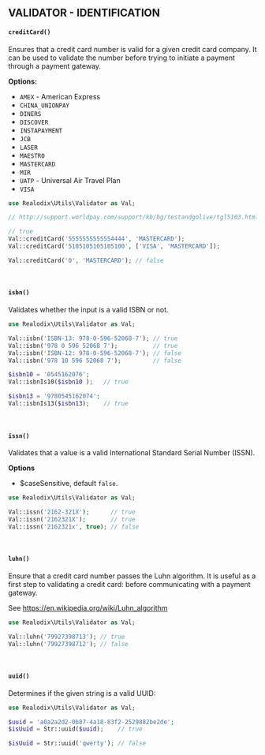 VALIDATOR - IDENTIFICATION
---

<!-- START doctoc -->
<!-- END doctoc -->

#### `creditCard()`

Ensures that a credit card number is valid for a given credit card company. It can be used to validate the number before trying to initiate a payment through a payment gateway.

**Options:**
- `AMEX` - American Express
- `CHINA_UNIONPAY`
- `DINERS`
- `DISCOVER`
- `INSTAPAYMENT`
- `JCB`
- `LASER`
- `MAESTRO`
- `MASTERCARD`
- `MIR`
- `UATP` - Universal Air Travel Plan
- `VISA`

```php
use Realodix\Utils\Validator as Val;

// http://support.worldpay.com/support/kb/bg/testandgolive/tgl5103.html

// true
Val::creditCard('5555555555554444', 'MASTERCARD');
Val::creditCard('5105105105105100', ['VISA', 'MASTERCARD']);

Val::creditCard('0', 'MASTERCARD'); // false
```

<br>

#### `isbn()`

Validates whether the input is a valid ISBN or not.

```php
use Realodix\Utils\Validator as Val;

Val::isbn('ISBN-13: 978-0-596-52068-7'); // true
Val::isbn('978 0 596 52068 7');          // true
Val::isbn('ISBN-12: 978-0-596-52068-7'); // false
Val::isbn('978 10 596 52068 7');         // false

$isbn10 = '0545162076';
Val::isbnIs10($isbn10 );   // true

$isbn13 = '9780545162074';
Val::isbnIs13($isbn13);    // true
```

<br>

#### `issn()`

Validates that a value is a valid International Standard Serial Number (ISSN).

**Options**
- $caseSensitive, default `false`.

```php
use Realodix\Utils\Validator as Val;

Val::issn('2162-321X');      // true
Val::issn('2162321X');       // true
Val::issn('2162321x', true); // false
```

<br>

#### `luhn()`

Ensure that a credit card number passes the Luhn algorithm. It is useful as a first step to validating a credit card: before communicating with a payment gateway.

See https://en.wikipedia.org/wiki/Luhn_algorithm

```php
use Realodix\Utils\Validator as Val;

Val::luhn('79927398713'); // true
Val::luhn('79927398712'); // false
```

<br>

#### `uuid()`

Determines if the given string is a valid UUID:

```php
use Realodix\Utils\Validator as Val;

$uuid = 'a0a2a2d2-0b87-4a18-83f2-2529882be2de';
$isUuid = Str::uuid($uuid);    // true

$isUuid = Str::uuid('qwerty'); // false
```
